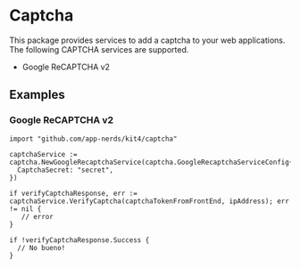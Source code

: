 # Captcha

This package provides services to add a captcha to your web applications. The following CAPTCHA services are supported.

* Google ReCAPTCHA v2

## Examples

### Google ReCAPTCHA v2

```golang
import "github.com/app-nerds/kit4/captcha"

captchaService := captcha.NewGoogleRecaptchaService(captcha.GoogleRecaptchaServiceConfig{
  CaptchaSecret: "secret",
})

if verifyCaptchaResponse, err := captchaService.VerifyCaptcha(captchaTokenFromFrontEnd, ipAddress); err != nil {
   // error
}

if !verifyCaptchaResponse.Success {
  // No bueno!
}
```

